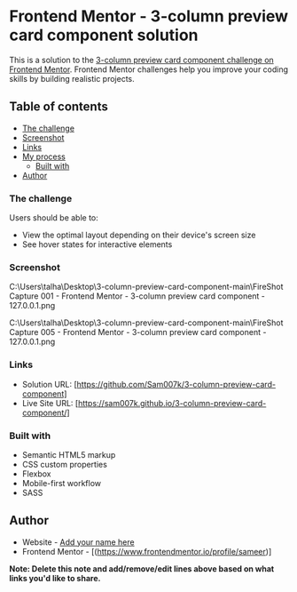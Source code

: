 # Frontend Mentor - 3-column preview card component solution

This is a solution to the [3-column preview card component challenge on Frontend Mentor](https://www.frontendmentor.io/challenges/3column-preview-card-component-pH92eAR2-). Frontend Mentor challenges help you improve your coding skills by building realistic projects. 

## Table of contents

  - [The challenge](#the-challenge)
  - [Screenshot](#screenshot)
  - [Links](#links)
- [My process](#my-process)
  - [Built with](#built-with)
- [Author](#author)


### The challenge

Users should be able to:

- View the optimal layout depending on their device's screen size
- See hover states for interactive elements

### Screenshot
C:\Users\talha\Desktop\3-column-preview-card-component-main\FireShot Capture 001 - Frontend Mentor - 3-column preview card component - 127.0.0.1.png

C:\Users\talha\Desktop\3-column-preview-card-component-main\FireShot Capture 005 - Frontend Mentor - 3-column preview card component - 127.0.0.1.png



### Links

- Solution URL: [https://github.com/Sam007k/3-column-preview-card-component]
- Live Site URL: [https://sam007k.github.io/3-column-preview-card-component/]

### Built with

- Semantic HTML5 markup
- CSS custom properties
- Flexbox 
- Mobile-first workflow
- SASS

## Author

- Website - [Add your name here](https://www.your-site.com)
- Frontend Mentor - [(https://www.frontendmentor.io/profile/sameer)]

**Note: Delete this note and add/remove/edit lines above based on what links you'd like to share.**


